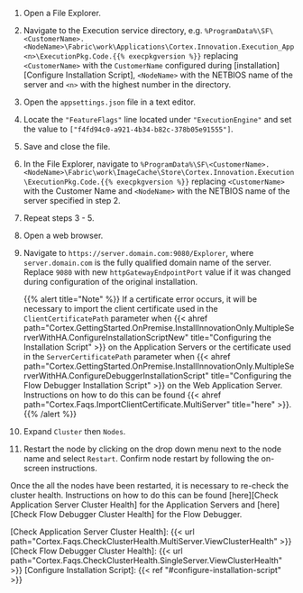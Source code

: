 1. Open a File Explorer.
1. Navigate to the Execution service directory, e.g. `%ProgramData%\SF\<CustomerName>.<NodeName>\Fabric\work\Applications\Cortex.Innovation.Execution_App<n>\ExecutionPkg.Code.{{% execpkgversion %}}` replacing `<CustomerName>` with the `CustomerName` configured during [installation][Configure Installation Script], `<NodeName>` with the NETBIOS name of the server and `<n>` with the highest number in the directory.
1. Open the `appsettings.json` file in a text editor.
1. Locate the `"FeatureFlags"` line located under `"ExecutionEngine"` and set the value to `["f4fd94c0-a921-4b34-b82c-378b05e91555"]`.
1. Save and close the file.
1. In the File Explorer, navigate to `%ProgramData%\SF\<CustomerName>.<NodeName>\Fabric\work\ImageCache\Store\Cortex.Innovation.Execution\ExecutionPkg.Code.{{% execpkgversion %}}` replacing `<CustomerName>` with the Customer Name and `<NodeName>` with the NETBIOS name of the server specified in step 2.
1. Repeat steps 3 - 5.
1. Open a web browser.
1. Navigate to `https://server.domain.com:9080/Explorer`, where `server.domain.com` is the fully qualified domain name of the server. Replace `9080` with new `httpGatewayEndpointPort` value if it was changed during configuration of the original installation.

    {{% alert title="Note" %}}
If a certificate error occurs, it will be necessary to import the client certificate used in the `ClientCertificatePath` parameter when {{< ahref path="Cortex.GettingStarted.OnPremise.InstallInnovationOnly.MultipleServerWithHA.ConfigureInstallationScriptNew" title="Configuring the Installation Script" >}} on the Application Servers or the certificate used in the `ServerCertificatePath` parameter when {{< ahref path="Cortex.GettingStarted.OnPremise.InstallInnovationOnly.MultipleServerWithHA.ConfigureDebuggerInstallationScript" title="Configuring the Flow Debugger Installation Script" >}} on the Web Application Server. Instructions on how to do this can be found {{< ahref path="Cortex.Faqs.ImportClientCertificate.MultiServer" title="here" >}}.
    {{% /alert %}}

1. Expand `Cluster` then `Nodes`.
1. Restart the node by clicking on the drop down menu next to the node name and select `Restart`. Confirm node restart by following the on-screen instructions.

Once the all the nodes have been restarted, it is necessary to re-check the cluster health. Instructions on how to do this can be found [here][Check Application Server Cluster Health] for the Application Servers and [here][Check Flow Debugger Cluster Health] for the Flow Debugger.

[Check Application Server Cluster Health]: {{< url path="Cortex.Faqs.CheckClusterHealth.MultiServer.ViewClusterHealth" >}}
[Check Flow Debugger Cluster Health]: {{< url path="Cortex.Faqs.CheckClusterHealth.SingleServer.ViewClusterHealth" >}}
[Configure Installation Script]: {{< ref "#configure-installation-script" >}}
